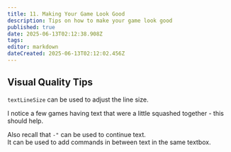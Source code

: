 ```yaml
---
title: 11. Making Your Game Look Good
description: Tips on how to make your game look good
published: true
date: 2025-06-13T02:12:38.908Z
tags: 
editor: markdown
dateCreated: 2025-06-13T02:12:02.456Z
---
```


## Visual Quality Tips

`textLineSize` can be used to adjust the line size.   
  
I notice a few games having text that were a little squashed together - this should help.
  
Also recall that `-"` can be used to continue text.  
It can be used to add commands in between text in the same textbox.
